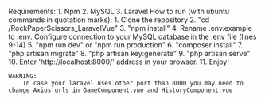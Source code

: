 Requirements:
    1. Npm
    2. MySQL
    3. Laravel
How to run (with ubuntu commands in quotation marks):
    1. Clone the repository
    2. "cd /RockPaperScissors_LaravelVue"
    3. "npm install"
    4. Rename .env.example to .env. Configure connection to your MySQL database in the .env file (lines 9-14)
    5. "npm run dev" or "npm run production"
    6. "composer install"
    7. "php artisan migrate"
    8. "php artisan key:generate"
    9. "php artisan serve"
    10. Enter 'http://localhost:8000/' address in your browser.
    11. Enjoy!

    WARNING:
        In case your laravel uses other port than 8000 you may need to change Axios urls in GameComponent.vue and HistoryComponent.vue

